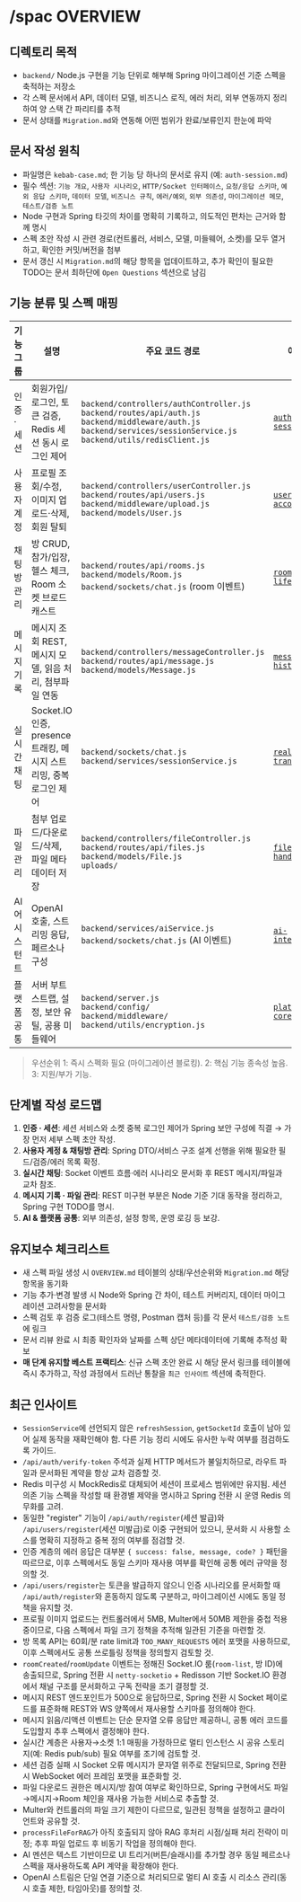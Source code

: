 # /spac OVERVIEW

## 디렉토리 목적
- `backend/` Node.js 구현을 기능 단위로 해부해 Spring 마이그레이션 기준 스펙을 축적하는 저장소
- 각 스펙 문서에서 API, 데이터 모델, 비즈니스 로직, 에러 처리, 외부 연동까지 정리하여 양 스택 간 파리티를 추적
- 문서 상태를 `Migration.md`와 연동해 어떤 범위가 완료/보류인지 한눈에 파악

## 문서 작성 원칙
- 파일명은 `kebab-case.md`; 한 기능 당 하나의 문서로 유지 (예: `auth-session.md`)
- 필수 섹션: `기능 개요`, `사용자 시나리오`, `HTTP/Socket 인터페이스`, `요청/응답 스키마`, `예외 응답 스키마`, `데이터 모델`, `비즈니스 규칙`, `에러/예외`, `외부 의존성`, `마이그레이션 메모`, `테스트/검증 노트`
- Node 구현과 Spring 타깃의 차이를 명확히 기록하고, 의도적인 편차는 근거와 함께 명시
- 스펙 초안 작성 시 관련 경로(컨트롤러, 서비스, 모델, 미들웨어, 소켓)를 모두 열거하고, 확인한 커밋/버전을 첨부
- 문서 갱신 시 `Migration.md`의 해당 항목을 업데이트하고, 추가 확인이 필요한 TODO는 문서 최하단에 `Open Questions` 섹션으로 남김

## 기능 분류 및 스펙 매핑
| 기능 그룹 | 설명 | 주요 코드 경로 | 예정 문서 | 현재 상태 | 우선순위 |
| --- | --- | --- | --- | --- | --- |
| 인증 · 세션 | 회원가입/로그인, 토큰 검증, Redis 세션 동시 로그인 제어 | `backend/controllers/authController.js`<br>`backend/routes/api/auth.js`<br>`backend/middleware/auth.js`<br>`backend/services/sessionService.js`<br>`backend/utils/redisClient.js` | [`auth-session.md`](auth-session.md) | API 전반 구현; 세션 강제 로그아웃 로직 존재 | 1 |
| 사용자 계정 | 프로필 조회/수정, 이미지 업로드·삭제, 회원 탈퇴 | `backend/controllers/userController.js`<br>`backend/routes/api/users.js`<br>`backend/middleware/upload.js`<br>`backend/models/User.js` | [`user-account.md`](user-account.md) | 기능 구현 완료, 업로드 에러 처리 포함 | 1 |
| 채팅방 관리 | 방 CRUD, 참가/입장, 헬스 체크, Room 소켓 브로드캐스트 | `backend/routes/api/rooms.js`<br>`backend/models/Room.js`<br>`backend/sockets/chat.js` (room 이벤트) | [`rooms-lifecycle.md`](rooms-lifecycle.md) | REST + Socket 모두 활용, 이벤트 동기화 중요 | 1 |
| 메시지 기록 | 메시지 조회 REST, 메시지 모델, 읽음 처리, 첨부파일 연동 | `backend/controllers/messageController.js`<br>`backend/routes/api/message.js`<br>`backend/models/Message.js` | [`messages-history.md`](messages-history.md) | REST `loadMessages` 미구현, 소켓 측에서만 처리 | 2 |
| 실시간 채팅 | Socket.IO 인증, presence 트래킹, 메시지 스트리밍, 중복 로그인 제어 | `backend/sockets/chat.js`<br>`backend/services/sessionService.js` | [`realtime-transport.md`](realtime-transport.md) | 대규모 로직, 재시도 & 스트리밍 처리 포함 | 1 |
| 파일 관리 | 첨부 업로드/다운로드/삭제, 파일 메타데이터 저장 | `backend/controllers/fileController.js`<br>`backend/routes/api/files.js`<br>`backend/models/File.js`<br>`uploads/` | [`file-handling.md`](file-handling.md) | 업로드/다운로드 로직 존재, 권한 체크 필요 | 2 |
| AI 어시스턴트 | OpenAI 호출, 스트리밍 응답, 페르소나 구성 | `backend/services/aiService.js`<br>`backend/sockets/chat.js` (AI 이벤트) | [`ai-integration.md`](ai-integration.md) | 외부 API 연동, 스트림 파싱 로직 구현 | 3 |
| 플랫폼 공통 | 서버 부트스트랩, 설정, 보안 유틸, 공용 미들웨어 | `backend/server.js`<br>`backend/config/`<br>`backend/middleware/`<br>`backend/utils/encryption.js` | [`platform-core.md`](platform-core.md) | 구성 전반 파악 필요, 다른 스펙의 기반 | 3 |

> 우선순위 1: 즉시 스펙화 필요 (마이그레이션 블로킹). 2: 핵심 기능 종속성 높음. 3: 지원/부가 기능.

## 단계별 작성 로드맵
1. **인증 · 세션**: 세션 서비스와 소켓 중복 로그인 제어가 Spring 보안 구성에 직결 → 가장 먼저 세부 스펙 초안 작성.
2. **사용자 계정 & 채팅방 관리**: Spring DTO/서비스 구조 설계 선행을 위해 필요한 필드/검증/에러 목록 확정.
3. **실시간 채팅**: Socket 이벤트 흐름·에러 시나리오 문서화 후 REST 메시지/파일과 교차 참조.
4. **메시지 기록 · 파일 관리**: REST 미구현 부분은 Node 기준 기대 동작을 정리하고, Spring 구현 TODO를 명시.
5. **AI & 플랫폼 공통**: 외부 의존성, 설정 항목, 운영 로깅 등 보강.

## 유지보수 체크리스트
- 새 스펙 파일 생성 시 `OVERVIEW.md` 테이블의 상태/우선순위와 `Migration.md` 해당 항목을 동기화
- 기능 추가·변경 발생 시 Node와 Spring 간 차이, 테스트 커버리지, 데이터 마이그레이션 고려사항을 문서화
- 스펙 검토 후 검증 로그(테스트 명령, Postman 캡처 등)를 각 문서 `테스트/검증 노트`에 링크
- 문서 리뷰 완료 시 최종 확인자와 날짜를 스펙 상단 메타데이터에 기록해 추적성 확보
- **매 단계 유지할 베스트 프랙티스**: 신규 스펙 초안 완료 시 해당 문서 링크를 테이블에 즉시 추가하고, 작성 과정에서 드러난 통찰을 `최근 인사이트` 섹션에 축적한다.

## 최근 인사이트
- `SessionService`에 선언되지 않은 `refreshSession`, `getSocketId` 호출이 남아 있어 실제 동작을 재확인해야 함. 다른 기능 정리 시에도 유사한 누락 여부를 점검하도록 가이드.
- `/api/auth/verify-token` 주석과 실제 HTTP 메서드가 불일치하므로, 라우트 파일과 문서화된 계약을 항상 교차 검증할 것.
- Redis 미구성 시 MockRedis로 대체되어 세션이 프로세스 범위에만 유지됨. 세션 의존 기능 스펙을 작성할 때 환경별 제약을 명시하고 Spring 전환 시 운영 Redis 의무화를 고려.
- 동일한 "register" 기능이 `/api/auth/register`(세션 발급)와 `/api/users/register`(세션 미발급)로 이중 구현되어 있으니, 문서화 시 사용할 소스를 명확히 지정하고 중복 정의 여부를 점검할 것.
- 인증 계층의 에러 응답은 대부분 `{ success: false, message, code? }` 패턴을 따르므로, 이후 스펙에서도 동일 스키마 재사용 여부를 확인해 공통 에러 규약을 정의할 것.
- `/api/users/register`는 토큰을 발급하지 않으니 인증 시나리오를 문서화할 때 `/api/auth/register`와 혼동하지 않도록 구분하고, 마이그레이션 시에도 동일 정책을 유지할 것.
- 프로필 이미지 업로드는 컨트롤러에서 5MB, Multer에서 50MB 제한을 중첩 적용 중이므로, 다음 스펙에서 파일 크기 정책을 추적해 일관된 기준을 마련할 것.
- 방 목록 API는 60회/분 rate limit과 `TOO_MANY_REQUESTS` 에러 포맷을 사용하므로, 이후 스펙에서도 공통 쓰로틀링 정책을 정의할지 검토할 것.
- `roomCreated`/`roomUpdate` 이벤트는 정해진 Socket.IO 룸(`room-list`, 방 ID)에 송출되므로, Spring 전환 시 `netty-socketio` + Redisson 기반 Socket.IO 환경에서 채널 구조를 문서화하고 구독 전략을 조기 결정할 것.
- 메시지 REST 엔드포인트가 500으로 응답하므로, Spring 전환 시 Socket 페이로드를 표준화해 REST와 WS 양쪽에서 재사용할 스키마를 정의해야 한다.
- 메시지 읽음/리액션 이벤트는 단순 문자열 오류 응답만 제공하니, 공통 에러 코드를 도입할지 추후 스펙에서 결정해야 한다.
- 실시간 계층은 사용자→소켓 1:1 매핑을 가정하므로 멀티 인스턴스 시 공유 스토리지(예: Redis pub/sub) 필요 여부를 조기에 검토할 것.
- 세션 검증 실패 시 Socket 오류 메시지가 문자열 위주로 전달되므로, Spring 전환 시 WebSocket 에러 프레임 포맷을 표준화할 것.
- 파일 다운로드 권한은 메시지/방 참여 여부로 확인하므로, Spring 구현에서도 파일→메시지→Room 체인을 재사용 가능한 서비스로 추출할 것.
- Multer와 컨트롤러의 파일 크기 제한이 다르므로, 일관된 정책을 설정하고 클라이언트와 공유할 것.
- `processFileForRAG`가 아직 호출되지 않아 RAG 후처리 시점/실패 처리 전략이 미정; 추후 파일 업로드 후 비동기 작업을 정의해야 한다.
- AI 멘션은 텍스트 기반이므로 UI 트리거(버튼/슬래시)를 추가할 경우 동일 페르소나 스펙을 재사용하도록 API 계약을 확장해야 한다.
- OpenAI 스트림은 단일 연결 기준으로 처리되므로 멀티 AI 호출 시 리소스 관리(동시 호출 제한, 타임아웃)를 정의할 것.
